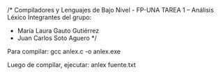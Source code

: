 ﻿/*
Compiladores y Lenguajes de Bajo Nivel - FP-UNA
TAREA 1 – Análisis Léxico
Integrantes del grupo:
- María Laura Gauto Gutiérrez
- Juan Carlos Soto Aguero
*/

Para compilar: gcc anlex.c -o anlex.exe

Luego de compilar, ejecutar: anlex fuente.txt
